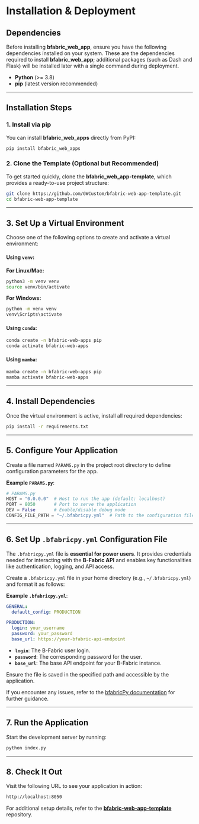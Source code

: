# Installation & Deployment

## Dependencies
Before installing **bfabric_web_app**, ensure you have the following dependencies installed on your system. These are the dependencies required to install **bfabric_web_app**; additional packages (such as Dash and Flask) will be installed later with a single command during deployment.

- **Python** (>= 3.8)  
- **pip** (latest version recommended)  

---

## Installation Steps

### 1. Install via pip
You can install **bfabric_web_apps** directly from PyPI:

```sh
pip install bfabric_web_apps
```

### 2. Clone the Template (Optional but Recommended)
To get started quickly, clone the **bfabric_web_app-template**, which provides a ready-to-use project structure:

```sh
git clone https://github.com/GWCustom/bfabric-web-app-template.git
cd bfabric-web-app-template
```

---

## 3. Set Up a Virtual Environment

Choose one of the following options to create and activate a virtual environment:

#### Using `venv`:
**For Linux/Mac:**
```sh
python3 -m venv venv
source venv/bin/activate
```

**For Windows:**
```sh
python -m venv venv
venv\Scripts\activate
```

#### Using `conda`:
```sh
conda create -n bfabric-web-apps pip
conda activate bfabric-web-apps
```

#### Using `mamba`:
```sh
mamba create -n bfabric-web-apps pip
mamba activate bfabric-web-apps
```

---

## 4. Install Dependencies
Once the virtual environment is active, install all required dependencies:

```sh
pip install -r requirements.txt
```

---

## 5. Configure Your Application

Create a file named `PARAMS.py` in the project root directory to define configuration parameters for the app.

**Example `PARAMS.py`**:
```python
# PARAMS.py
HOST = "0.0.0.0"  # Host to run the app (default: localhost)
PORT = 8050       # Port to serve the application
DEV = False       # Enable/disable debug mode
CONFIG_FILE_PATH = "~/.bfabricpy.yml"  # Path to the configuration file for credentials
```

---

## 6. Set Up `.bfabricpy.yml` Configuration File

The `.bfabricpy.yml` file is **essential for power users**. It provides credentials needed for interacting with the **B-Fabric API** and enables key functionalities like authentication, logging, and API access. 

Create a `.bfabricpy.yml` file in your home directory (e.g., `~/.bfabricpy.yml`) and format it as follows:

**Example `.bfabricpy.yml`**:
```yaml
GENERAL:
  default_config: PRODUCTION

PRODUCTION:
  login: your_username
  password: your_password
  base_url: https://your-bfabric-api-endpoint
```

- **`login`**: The B-Fabric user login.
- **`password`**: The corresponding password for the user.
- **`base_url`**: The base API endpoint for your B-Fabric instance.

Ensure the file is saved in the specified path and accessible by the application.

If you encounter any issues, refer to the [bfabricPy documentation](https://fgcz.github.io/bfabricPy/) for further guidance.

---

## 7. Run the Application

Start the development server by running:

```sh
python index.py
```

---

## 8. Check It Out

Visit the following URL to see your application in action:

```sh
http://localhost:8050
```

For additional setup details, refer to the **[bfabric-web-app-template](https://github.com/GWCustom/bfabric-web-app-template)** repository.
